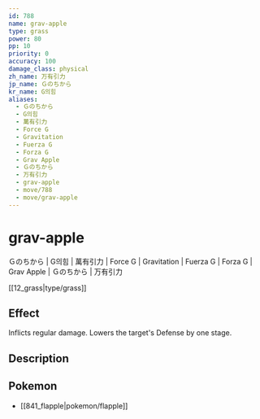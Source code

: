 ```yaml
---
id: 788
name: grav-apple
type: grass
power: 80
pp: 10
priority: 0
accuracy: 100
damage_class: physical
zh_name: 万有引力
jp_name: Ｇのちから
kr_name: G의힘
aliases:
  - Ｇのちから
  - G의힘
  - 萬有引力
  - Force G
  - Gravitation
  - Fuerza G
  - Forza G
  - Grav Apple
  - Ｇのちから
  - 万有引力
  - grav-apple
  - move/788
  - move/grav-apple
---
```

# grav-apple
    
Ｇのちから | G의힘 | 萬有引力 | Force G | Gravitation | Fuerza G | Forza G | Grav Apple | Ｇのちから | 万有引力

[[12_grass|type/grass]]

## Effect

Inflicts regular damage.  Lowers the target's Defense by one stage.

## Description



## Pokemon

- [[841_flapple|pokemon/flapple]]

